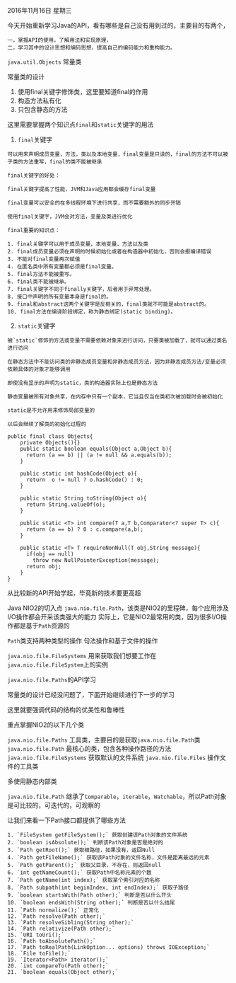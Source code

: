 2016年11月16日 星期三

今天开始重新学习Java的API，看有哪些是自己没有用到过的，主要目的有两个，

    一，掌握API的使用，了解用法和实现原理，
    二，学习其中的设计思想和编码思想，提高自己的编码能力和重构能力。

`java.util.Objects` 常量类

常量类的设计

  1. 使用final关键字修饰类，这里要知道final的作用
  2. 构造方法私有化
  3. 只包含静态的方法

这里需要掌握两个知识点`final`和`static`关键字的用法

  1. `final`关键字

    可以用来声明成员变量，方法，类以及本地变量，final变量是只读的，final的方法不可以被子类的方法重写，final的类不能被继承

    final关键字的好处：

    final关键字提高了性能，JVM和Java应用都会缓存final变量

    final变量可以安全的在多线程环境下进行共享，而不需要额外的同步开销

    使用final关键字，JVM会对方法，变量及类进行优化

    final重要的知识点：

    1. final关键字可以用于成员变量，本地变量，方法以及类
    2. final成员变量必须在声明的时候初始化或者在构造器中初始化，否则会报编译错误
    3. 不能对final变量再次赋值
    4. 在匿名类中所有变量都必须是final变量。
    5. final方法不能被重写。
    6. final类不能被继承。
    7. final关键字不同于finally关键字，后者用于异常处理。
    8. 接口中声明的所有变量本身是final的。
    9. final和abstract这两个关键字是反相关的，final类就不可能是abstract的。
    10. final方法在编译阶段绑定，称为静态绑定(static binding)。

  2. `static`关键字

    被`static`修饰的方法或变量不需要依赖对象来进行访问，只要类被加载了，就可以通过类名进行访问

    在静态方法中不能访问类的非静态成员变量和非静态成员方法，因为非静态成员方法/变量必须依赖具体的对象才能够调用

    即使没有显示的声明为static，类的构造器实际上也是静态方法

    静态变量被所有对象共享，在内存中只有一个副本，它当且仅当在类初次被加载时会被初始化

    static是不允许用来修饰局部变量的

    以后会继续了解类的初始化过程的

```
public final class Objects{
    private Objects(){}
    public static boolean equals(Object a,Object b){
      return (a == b) || (a != null && a.equals(b));
    }

    public static int hashCode(Object o){
      return  o != null ? o.hashCode() : 0;
    }

    public static String toString(Object o){
      return String.valueOf(o);
    }

    public static <T> int compare(T a,T b,Comparator<? super T> c){
      return (a == b) ? 0 : c.compare(a,b);
    }

    public static <T> T requireNonNull(T obj,String message){
      if(obj == null)
        throw new NullPointerException(message);
      return obj;
    }
}
```

从比较新的API开始学起，毕竟新的技术要更高超

Java NIO2的切入点 `java.nio.file.Path`，该类是NIO2的里程碑，每个应用涉及I/O操作都会开采该类强大的能力
实际上，它是NIO2最常用的类，因为很多I/O操作都是基于`Path`资源的

`Path`类支持两种类型的操作 句法操作和基于文件的操作

`java.nio.file.FileSystems` 用来获取我们想要工作在`java.nio.file.FileSystem`上的实例

`java.nio.file.Paths`的API学习

常量类的设计已经没问题了，下面开始继续进行下一步的学习

这里就要强调代码的结构的优美性和鲁棒性

重点掌握NIO2的以下几个类

`java.nio.file.Paths` 工具类，主要目的是获取`java.nio.file.Path`类
`java.nio.file.Path` 最核心的类，包含各种操作路径的方法
`java.nio.file.FileSystems` 获取默认的文件系统
`java.nio.file.Files` 操作文件的工具类

多使用静态内部类

`java.nio.file.Path` 继承了`Comparable`，`iterable`，`Watchable`，所以Path对象是可比较的，可迭代的，可观察的

让我们来看一下Path接口都提供了哪些方法

    1. `FileSystem getFileSystem();` 获取创建该Path对象的文件系统
    2. `boolean isAbsolute();` 判断该Path对象是否是绝对的
    3. `Path getRoot();` 获取根路径，如果没有，返回Null
    4. `Path getFileName();` 获取该Path对象的文件名称，文件是距离最远的元素
    5. `Path getParent();` 获取父目录，不存在，则返回null
    6. `int getNameCount();` 获取Path中名称元素的个数
    7. `Path getName(int index);` 获取某个索引对应的名称
    8. `Path subpath(int beginIndex, int endIndex);` 获取子路径
    9. `boolean startsWith(Path other);` 判断是否以什么开头
    10. `boolean endsWith(String other);` 判断是否以什么结尾
    11. `Path normalize();` 正常化
    12. `Path resolve(Path other);`
    13. `Path resolveSibling(String other);`
    14. `Path relativize(Path other);`
    15. `URI toUri();`
    16. `Path toAbsolutePath();`
    17. `Path toRealPath(LinkOption... options) throws IOException;`
    18. `File toFile();`
    19. `Iterator<Path> iterator();`
    20. `int compareTo(Path other);`
    21. `boolean equals(Object other);`
